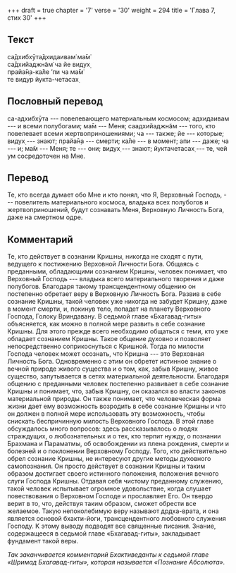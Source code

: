 +++
draft = true
chapter = '7'
verse = '30'
weight = 294
title = 'Глава 7, стих 30'
+++
## Текст

са̄дхибхӯта̄дхидаивам̇ ма̄м̇  
са̄дхийаджн̃ам̇ ча йе видух̣  
прайа̄н̣а-ка̄ле ’пи ча ма̄м̇  
те видур йукта-четасах̣

## Пословный перевод

са-адхибхӯта --- повелевающего материальным космосом; адхидаивам --- и
всеми полубогами; ма̄м --- Меня; саадхийаджн̃ам --- того, кто повелевает
всеми жертвоприношениями; ча --- также; йе --- которые; видух̣ --- знают;
прайа̄н̣а --- смерти; ка̄ле --- в момент; апи --- даже; ча --- и; ма̄м ---
Меня; те --- они; видух̣ --- знают; йуктачетасах̣ --- те, чей ум
сосредоточен на Мне.

## Перевод

Те, кто всегда думает обо Мне и кто понял, что Я, Верховный Господь, ---
повелитель материального космоса, владыка всех полубогов и
жертвоприношений, будут сознавать Меня, Верховную Личность Бога, даже на
смертном одре.

## Комментарий

Те, кто действует в сознании Кришны, никогда не сходят с пути, ведущего
к постижению Верховной Личности Бога. Общаясь с преданными, обладающими
сознанием Кришны, человек понимает, что Верховный Господь --- владыка
всего материального творения и даже полубогов. Благодаря такому
трансцендентному общению он постепенно обретает веру в Верховную
Личность Бога. Развив в себе сознание Кришны, такой человек уже никогда
не забудет Кришну, даже в момент смерти, и, покинув тело, попадет на
планету Верховного Господа, Голоку Вриндавану. В седьмой главе
«Бхагавад-гиты» объясняется, как можно в полной мере развить в себе
сознание Кришны. Для этого прежде всего необходимо общаться с теми, кто
уже обладает сознанием Кришны. Такое общение духовно и позволяет
непосредственно соприкоснуться с Кришной. Тогда по милости Господа
человек может осознать, что Кришна --- это Верховная Личность Бога.
Одновременно с этим он обретет истинное знание о вечной природе живого
существа и о том, как, забыв Кришну, живое существо, запутывается в
сетях материальной деятельности. Благодаря общению с преданными человек
постепенно развивает в себе сознание Кришны и понимает, что, забыв
Кришну, он оказался во власти законов материальной природы. Он также
понимает, что человеческая форма жизни дает ему возможность возродить в
себе сознание Кришны и что он должен в полной мере использовать эту
возможность, чтобы снискать беспричинную милость Верховного Господа. В
этой главе обсуждалось много вопросов: здесь рассказывалось о людях
страждущих, о любознательных и о тех, кто терпит нужду, о познании
Брахмана и Параматмы, об освобождении из плена рождения, смерти и
болезней и о поклонении Верховному Господу. Того, кто действительно
обрел сознание Кришны, не интересуют другие методы духовного
самопознания. Он просто действует в сознании Кришны и таким образом
достигает своего истинного положения, положения вечного слуги Господа
Кришны. Отдавая себя чистому преданному служению, такой человек
испытывает огромное удовольствие, когда слушает повествования о
Верховном Господе и прославляет Его. Он твердо верит в то, что, действуя
таким образом, сможет обрести все желаемое. Такую непоколебимую веру
называют др̣д̣ха-врата, и она является основой бхакти-йоги,
трансцендентного любовного служения Господу. К этому выводу подводят все
священные писания. Знание, содержащееся в седьмой главе «Бхагавад-гиты»,
закладывает фундамент такой веры.

*Так заканчивается комментарий Бхактиведанты к седьмой главе «Шримад
Бхагавад-гиты», которая называется «Познание Абсолюта».*

